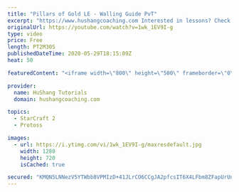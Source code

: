 ```yaml
---
title: "Pillars of Gold LE - Walling Guide PvT"
excerpt: "https://www.hushangcoaching.com Interested in lessons? Check out the website for more information ------------------------------------------------------------------------------------------------------- Want to support HuShang Tutorials directly? Patreon is a website where you can contribute a monthly"
originalUrl: https://youtube.com/watch?v=1wk_1EV9I-g
type: video
price: Free
length: PT2M30S
publishedDateTime: 2020-05-29T18:15:09Z
heat: 50

featuredContent: "<iframe width=\"800\" height=\"500\" frameborder=\"0\" src=\"https://www.youtube.com/embed/1wk_1EV9I-g\" allow=\"accelerometer; autoplay; encrypted-media; gyroscope; picture-in-picture\" allowfullscreen></iframe>"

provider:
  name: HuShang Tutorials
  domain: hushangcoaching.com

topics:
  - StarCraft 2
  - Protoss

images:
  - url: https://i.ytimg.com/vi/1wk_1EV9I-g/maxresdefault.jpg
    width: 1280
    height: 720
    isCached: true

secured: "KMQN5LNNezV5YTWbb8VPMIzD+41JLrCO6CCgJA2pfcsIT6X4LFbm8ZFapUrUntjb2ELtnntLWI14vYX3BI95utjNjKrKJv1sIejVEx8i/Pl/zhrGvLWeBALveRGvi+eMNBvrnnVL8YunUsSBsuRnJ9t1XXhee20GPFbRQx3u5fVVJHrbxB0Ghi109WQX7NdFOkL6xH1fG/jDanwP7P6WaX16ovzBRBXIu7XEAlM9EPRmW2XR39K+dCbayy8rDtYams3KX3RLdu6AU2jkNTWXq+EkpvI3fnsO6nIc/l9UF3n0bYfWVKvapNALTUKddAkAFUUiH1pCGmw3ax5CUvKtt+WXb1JaNNIio1vILX3sVt4YYALMlnc1wLbQ133eWeVJ4F9MYDO10inS7g1SRMItc/3kuDRibZHf4FIK8vsJDTI=;7pEQH0ALi5Voy2k5o56z3w=="
---
```


